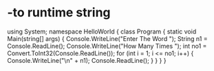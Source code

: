 # -to runtime string
using System;
namespace HelloWorld
{
    class Program
    {
        static void Main(string[] args)
        {
            Console.WriteLine("Enter The Word ");
            String n1 = Console.ReadLine();
            Console.WriteLine("How Many Times ");
            int no1 = Convert.ToInt32(Console.ReadLine());
            for (int i = 1; i <= no1; i++)
            {
                Console.WriteLine("\n" + n1);
                Console.ReadLine();
            }
        }
    }
}
